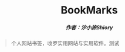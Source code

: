 <center><h1>BookMarks</h1></center>

<center><h5>作者：汐小旅Shiory</h5></center>



> 个人网站书签，收罗实用网站与实用软件。测试